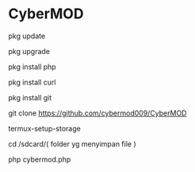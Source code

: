 # CyberMOD

pkg update

pkg upgrade

pkg install php

pkg install curl

pkg install git

git clone https://github.com/cybermod009/CyberMOD

termux-setup-storage

cd /sdcard/( folder yg menyimpan file )

php cybermod.php

